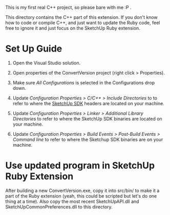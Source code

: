 This is my first real C++ project, so please bare with me :P .

This directory contains the C++ part of this extension. If you don't know how to
code or compile C++, and just want to update the Ruby code, feel free to ignore
it and just focus on the SketchUp Ruby extension.

# Set Up Guide

1. Open the Visual Studio solution.

2. Open properties of the ConvertVersion project (right click > Properties).

3. Make sure _All Configurations_ is selected in the Configurations drop down.

4. Update _Configuration Properties > C/C++ > Include Directories_ to to refer
to where the
[SketchUp SDK](https://extensions.sketchup.com/en/developer_center/sketchup_sdk)
headers are located on your machine.

5. Update _Configuration Properties > Linker > Additional Library
Directories_ to refer to where the SketchUp SDK binaries are located on your
machine.

6. Update _Configuration Properties > Build Events > Post-Build Events > Command
line_ to refer to where the Sketchup SDK binaries are on your machine.

# Use updated program in SketchUp Ruby Extension

After building a new ConvertVersion.exe, copy it into src/bin/ to make it a part
of the Ruby extension (yeah, this could be scripted but let's do one thing at a
time). Also copy the most recent SketchUpAPI.dll and
SketchUpCommonPreferences.dll to this directory.
